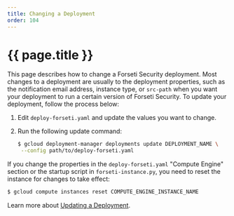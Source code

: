 ```yaml
---
title: Changing a Deployment
order: 104
---
```

#  {{ page.title }}

This page describes how to change a Forseti Security deployment. Most changes
to a deployment are usually to the deployment properties, such as the
notification email address, instance type, or `src-path` when you want your deployment to run a certain version of Forseti Security. To update your deployment, follow the process below:

  1. Edit `deploy-forseti.yaml` and update the values you want to change.
  1. Run the following update command:

      ```bash
      $ gcloud deployment-manager deployments update DEPLOYMENT_NAME \
       --config path/to/deploy-forseti.yaml
      ```

If you change the properties in the `deploy-forseti.yaml` "Compute Engine" 
section or the startup script in `forseti-instance.py`, you need to reset 
the instance for changes to take effect:

  ```bash
  $ gcloud compute instances reset COMPUTE_ENGINE_INSTANCE_NAME
  ```

Learn more about [Updating a Deployment](https://cloud.google.com/deployment-manager/docs/deployments/updating-deployments).
